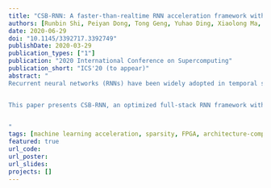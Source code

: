 ```yaml
---
title: "CSB-RNN: A faster-than-realtime RNN acceleration framework with compressed structured blocks"
authors: [Runbin Shi, Peiyan Dong, Tong Geng, Yuhao Ding, Xiaolong Ma, Hayden Kwok-Hay So, Martin Herbordt, Ang Li, Yanzhi Wang]
date: 2020-06-29
doi: "10.1145/3392717.3392749"
publishDate: 2020-03-29
publication_types: ["1"]
publication: "2020 International Conference on Supercomputing"
publication_short: "ICS'20 (to appear)"
abstract: "
Recurrent neural networks (RNNs) have been widely adopted in temporal sequence analysis, where realtime performance is often in demand. However, RNNs suffer from heavy computational workload as the model often comes with large weight matrices. Pruning (a model compression method) schemes have been proposed for RNNs to eliminate the redundant (close-to-zero) weight values. On one hand, the non-structured pruning methods achieve a high pruning rate but introducing computation irregularity (random sparsity), which is unfriendly to parallel hardware. On the other hand, hardware-oriented structured pruning suffers from low pruning rate due to restricted constraints on allowable pruning structure.


This paper presents CSB-RNN, an optimized full-stack RNN framework with a novel compressed structured block (CSB) pruning technique. The CSB pruned RNN model comes with both fine pruning granularity that facilitates a high pruning rate and regular structure that benefits the hardware parallelism. To address the challenges in parallelizing the CSB pruned model inference with fine-grained structural sparsity, we propose a novel hardware architecture with a dedicated compiler. Gaining from the architecturecompilation co-design, the hardware not only supports various RNN cell types, but is also able to address the challenging workload imbalance issue and therefore significantly improves the hardware efficiency (utilization). Compared to the vanilla design without optimizations, the hardware utilization has been enhanced by over 2×. With experiments on 10 RNN models from multiple application domains, CSB pruning demonstrates 3.5×-25× lossless pruning rate, which is 1.6× to 3.9× over existing designs. With several other innovations applied, the CSB-RNN inference can achieve fasterthan-realtime latency of 0.79µs-6.58µs in an FPGA implementation, which contributes to 1.12×-12.57× lower latency and 3.53×-58.89× improvement on power-efficiency over the state-of-the-art.


"
tags: [machine learning acceleration, sparsity, FPGA, architecture-compilation co-design]
featured: true
url_code: 
url_poster: 
url_slides: 
projects: []
---
```

